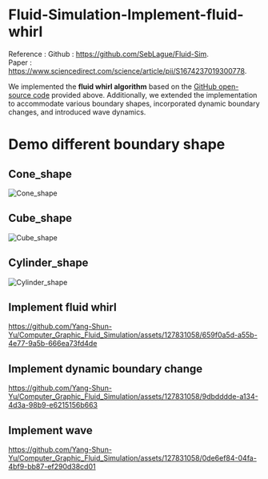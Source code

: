# Fluid-Simulation-Implement-fluid-whirl
Reference :
Github : https://github.com/SebLague/Fluid-Sim.  
Paper : https://www.sciencedirect.com/science/article/pii/S1674237019300778.

We implemented the **fluid whirl algorithm** based on the [GitHub open-source code](https://github.com/SebLague/Fluid-Sim) provided above. Additionally, we extended the implementation to accommodate various boundary shapes, incorporated dynamic boundary changes, and introduced wave dynamics.

# Demo different boundary shape
## Cone_shape  
![Cone_shape](https://github.com/Yang-Shun-Yu/Computer_Graphic_Fluid_Simulation/assets/127831058/2fea87b7-a7ee-450a-9029-fa70622447c7)  
## Cube_shape  
![Cube_shape](https://github.com/Yang-Shun-Yu/Computer_Graphic_Fluid_Simulation/assets/127831058/026ba94f-201f-4332-8a85-c112bfe66f2c)  
## Cylinder_shape  
![Cylinder_shape](https://github.com/Yang-Shun-Yu/Computer_Graphic_Fluid_Simulation/assets/127831058/38cc8f35-7bef-47e0-9bbf-5460d4392c5c)  
## Implement fluid whirl
https://github.com/Yang-Shun-Yu/Computer_Graphic_Fluid_Simulation/assets/127831058/659f0a5d-a55b-4e77-9a5b-666ea73fd4de
## Implement dynamic boundary change 
https://github.com/Yang-Shun-Yu/Computer_Graphic_Fluid_Simulation/assets/127831058/9dbdddde-a134-4d3a-98b9-e6215156b663
## Implement wave
https://github.com/Yang-Shun-Yu/Computer_Graphic_Fluid_Simulation/assets/127831058/0de6ef84-04fa-4bf9-bb87-ef290d38cd01










